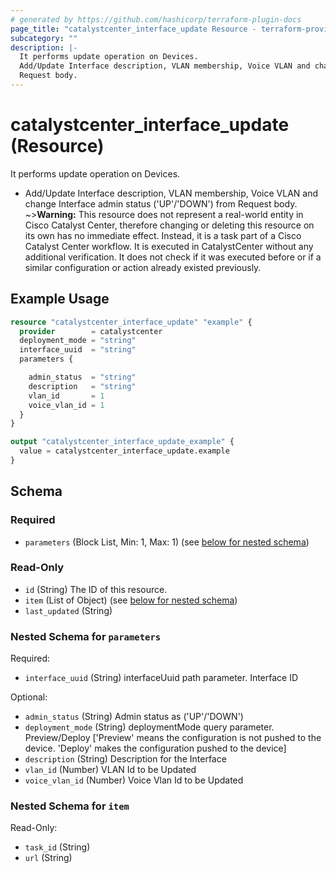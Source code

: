 ```yaml
---
# generated by https://github.com/hashicorp/terraform-plugin-docs
page_title: "catalystcenter_interface_update Resource - terraform-provider-catalystcenter"
subcategory: ""
description: |-
  It performs update operation on Devices.
  Add/Update Interface description, VLAN membership, Voice VLAN and change Interface admin status ('UP'/'DOWN') from
  Request body.
---
```


# catalystcenter_interface_update (Resource)

It performs update operation on Devices.

- Add/Update Interface description, VLAN membership, Voice VLAN and change Interface admin status ('UP'/'DOWN') from
Request body.
~>**Warning:**
This resource does not represent a real-world entity in Cisco Catalyst Center, therefore changing or deleting this resource on its own has no immediate effect.
Instead, it is a task part of a Cisco Catalyst Center workflow. It is executed in CatalystCenter without any additional verification. It does not check if it was executed before or if a similar configuration or action already existed previously.

## Example Usage

```terraform
resource "catalystcenter_interface_update" "example" {
  provider        = catalystcenter
  deployment_mode = "string"
  interface_uuid  = "string"
  parameters {

    admin_status  = "string"
    description   = "string"
    vlan_id       = 1
    voice_vlan_id = 1
  }
}

output "catalystcenter_interface_update_example" {
  value = catalystcenter_interface_update.example
}
```

<!-- schema generated by tfplugindocs -->
## Schema

### Required

- `parameters` (Block List, Min: 1, Max: 1) (see [below for nested schema](#nestedblock--parameters))

### Read-Only

- `id` (String) The ID of this resource.
- `item` (List of Object) (see [below for nested schema](#nestedatt--item))
- `last_updated` (String)

<a id="nestedblock--parameters"></a>
### Nested Schema for `parameters`

Required:

- `interface_uuid` (String) interfaceUuid path parameter. Interface ID

Optional:

- `admin_status` (String) Admin status as ('UP'/'DOWN')
- `deployment_mode` (String) deploymentMode query parameter. Preview/Deploy ['Preview' means the configuration is not pushed to the device. 'Deploy' makes the configuration pushed to the device]
- `description` (String) Description for the Interface
- `vlan_id` (Number) VLAN Id to be Updated
- `voice_vlan_id` (Number) Voice Vlan Id to be Updated


<a id="nestedatt--item"></a>
### Nested Schema for `item`

Read-Only:

- `task_id` (String)
- `url` (String)

